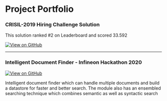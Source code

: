 # Project Portfolio
<!-- --- -->
<!-- ## Machine learning -->

### CRISIL-2019 Hiring Challenge Solution

This solution ranked #2 on Leaderboard and scored 33.592

[![View on GitHub](https://img.shields.io/badge/GitHub-View_on_GitHub-blue?logo=GitHub)](https://github.com/kranthik13/CRISIL-2019)

<!-- <center><img src="images/fraud_detection.jpg"/></center> -->

---
### Intelligent Document Finder - Infineon Hackathon 2020

[![View on GitHub](https://img.shields.io/badge/GitHub-View_on_GitHub-blue?logo=GitHub)](https://github.com/kranthik13/IntelligentDocFinder-Infineon)

Intelligent document finder which can handle multiple documents and build a datastore for faster and better search. The module also has an ensembled searching technique which combines semantic as well as syntactic search

<!-- <center><img src="images/financial_modeling.jpg"/></center> -->
